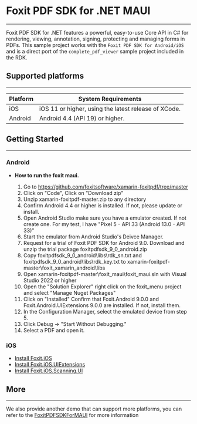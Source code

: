 # Foxit PDF SDK for .NET MAUI
------
Foxit PDF SDK for .NET features a powerful, easy-to-use Core API in C# for rendering, viewing, annotation, signing, protecting and managing forms in PDFs. This sample project works with the  `Foxit PDF SDK for Android/iOS` and is a direct port of the `complete_pdf_viewer`  sample project included in the RDK.


## Supported platforms

------

| Platform | System Requirements                                  |
| -------- | ---------------------------------------------------- |
| iOS      | iOS 11 or higher, using the latest release of XCode. |
| Android  | Android 4.4 (API 19) or higher.                      |


## Getting Started
------

### Android
* **How to run the foxit maui.**


  1. Go to https://github.com/foxitsoftware/xamarin-foxitpdf/tree/master
  2. Click on "Code", Click on "Download zip"
  3. Unzip xamarin-foxitpdf-master.zip to any directory
  4. Confirm Android 4.4 or higher is installed.  If not, please update or install.
  5. Open Android Studio make sure you have a emulator created. If not create one.  For my test, I have "Pixel 5 - API 33 (Android 13.0 - API 33)"
  6. Start the emulator from Android Studio's Deivce Manager.
  7. Request for a trial of Foxit PDF SDK for Android 9.0.  Download and unzip the trial package foxitpdfsdk_9_0_android.zip
  8. Copy foxitpdfsdk_9_0_android\libs\rdk_sn.txt and foxitpdfsdk_9_0_android\libs\rdk_key.txt to xamarin-foxitpdf-master\foxit_xamarin_android\libs
  9. Open xamarin-foxitpdf-master\foxit_maui\foxit_maui.sln with Visual Studio 2022 or higher
  10. Open the "Solution Explorer" right click on the foxit_menu project and select "Manage Nuget Packages"
  11. Click on "Installed" Confirm that Foxit.Android 9.0.0 and Foxit.Android.UIExtensions 9.0.0 are installed. If not, install them.
  12. In the Configuration Manager, select the emulated device from step 5.
  13. Click Debug -> "Start Without Debugging."
  14. Select a PDF and open it.

### iOS
* [Install Foxit.iOS](https://www.nuget.org/packages/Foxit.iOS)
* [Install Foxit.iOS.UIExtensions](https://www.nuget.org/packages/Foxit.iOS.UIExtensions)
* [Install Foxit.iOS.Scanning.UI](https://www.nuget.org/packages/Foxit.iOS.Scanning.UI)

## More
------------
We also provide another demo that can support more platforms, you can refer to the [FoxitPDFSDKForMAUI](https://github.com/foxitsoftware/FoxitPDFSDKForMAUI) for more information





